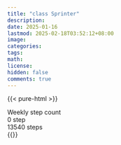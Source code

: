 ```yaml
---
title: "class Sprinter"
description: 
date: 2025-01-16
lastmod: 2025-02-18T03:52:12+08:00
image: 
categories: 
tags: 
math: 
license: 
hidden: false
comments: true
---
```

{{< pure-html >}}
<div class="chart-wrap vertical">
  <div class="title">Weekly step count</div>
  <div class="grid">
    <div class="bottom"> 0 step </div>
    <div class="bar" style="--bar-value:56%;" data-name="7538" title="02-12"></div>
    <div class="bar" style="--bar-value:63%;" data-name="8479" title="02-13"></div>
    <div class="bar" style="--bar-value:100%;" data-name="13540" title="02-14"></div>
    <div class="bar" style="--bar-value:70%;" data-name="9415" title="02-15"></div>
    <div class="bar" style="--bar-value:48%;" data-name="6547" title="02-16"></div>
    <div class="bar" style="--bar-value:0%;" data-name="0" title="02-17"></div>
    <div class="bar" style="--bar-value:0%;" data-name="0" title="02-18"></div>
<div class="top"> 13540 steps </div>
  </div>
</div>
{{</ pure-html >}}